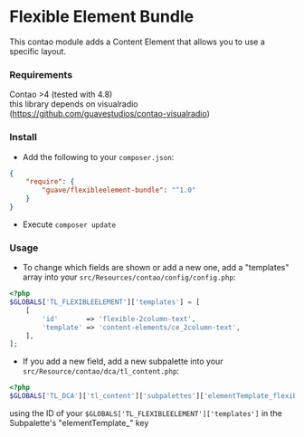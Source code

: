 # Flexible Element Bundle
This contao module adds a Content Element that allows you to use a specific layout.

### Requirements
Contao >4 (tested with 4.8)
<br>
this library depends on visualradio (https://github.com/guavestudios/contao-visualradio)

### Install
- Add the following to your `composer.json`: 
```JSON
{
    "require": {
        "guave/flexibleelement-bundle": "^1.0"
    }
}
```
- Execute `composer update`

### Usage
- To change which fields are shown or add a new one, add a "templates" array into your `src/Resources/contao/config/config.php`:
```PHP
<?php
$GLOBALS['TL_FLEXIBLEELEMENT']['templates'] = [
    [
        'id'       => 'flexible-2column-text',
        'template' => 'content-elements/ce_2column-text',
    ],
];
```
- If you add a new field, add a new subpalette into your `src/Resource/contao/dca/tl_content.php`:
```PHP
<?php
$GLOBALS['TL_DCA']['tl_content']['subpalettes']['elementTemplate_flexible-2column-text'] = 'flexibleTitle,flexibleText,flexibleTextColumn';
```
 using the ID of your `$GLOBALS['TL_FLEXIBLEELEMENT']['templates']` in the Subpalette's "elementTemplate_<id>" key
